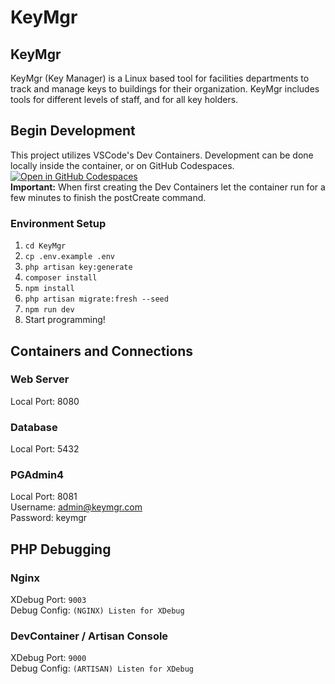 # KeyMgr
## KeyMgr
KeyMgr (Key Manager) is a Linux based tool for facilities departments to track and manage keys to buildings for their organization. KeyMgr includes tools for different levels of staff, and for all key holders.
## Begin Development
This project utilizes VSCode's Dev Containers. Development can be done locally inside the container, or on GitHub Codespaces.  
[![Open in GitHub Codespaces](https://github.com/codespaces/badge.svg)](https://codespaces.new/zacha423/KeyMgr)  
**Important:** When first creating the Dev Containers let the container run for a few minutes to finish the postCreate command.  

### Environment Setup
1. `cd KeyMgr`
2. `cp .env.example .env`
3. `php artisan key:generate`
4. `composer install`
5. `npm install`
6. `php artisan migrate:fresh --seed`
7. `npm run dev`
8. Start programming!

## Containers and Connections
### Web Server 
Local Port: 8080  
### Database
Local Port: 5432  
### PGAdmin4
Local Port: 8081  
Username: admin@keymgr.com  
Password: keymgr  

## PHP Debugging
### Nginx
XDebug Port: `9003`  
Debug Config: `(NGINX) Listen for XDebug`
### DevContainer / Artisan Console
XDebug Port: `9000`  
Debug Config: `(ARTISAN) Listen for XDebug`